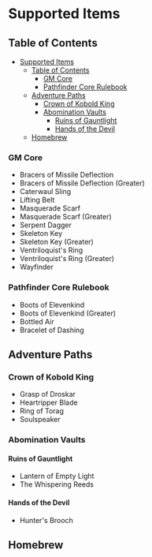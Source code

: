 # Supported Items
## Table of Contents
- [Supported Items](#supported-items)
  - [Table of Contents](#table-of-contents)
    - [GM Core](#gm-core)
    - [Pathfinder Core Rulebook](#pathfinder-core-rulebook)
  - [Adventure Paths](#adventure-paths)
    - [Crown of Kobold King](#crown-of-kobold-king)
    - [Abomination Vaults](#abomination-vaults)
      - [Ruins of Gauntlight](#ruins-of-gauntlight)
      - [Hands of the Devil](#hands-of-the-devil)
  - [Homebrew](#homebrew)

### GM Core
- Bracers of Missile Deflection
- Bracers of Missile Deflection (Greater)
- Caterwaul Sling
- Lifting Belt
- Masquerade Scarf
- Masquerade Scarf (Greater)
- Serpent Dagger
- Skeleton Key
- Skeleton Key (Greater)
- Ventriloquist's Ring
- Ventriloquist's Ring (Greater)
- Wayfinder
### Pathfinder Core Rulebook
- Boots of Elevenkind
- Boots of Elevenkind (Greater)
- Bottled Air
- Bracelet of Dashing

## Adventure Paths
### Crown of Kobold King
- Grasp of Droskar
- Heartripper Blade
- Ring of Torag
- Soulspeaker
### Abomination Vaults
#### Ruins of Gauntlight
- Lantern of Empty Light
- The Whispering Reeds
#### Hands of the Devil
- Hunter's Brooch

## Homebrew